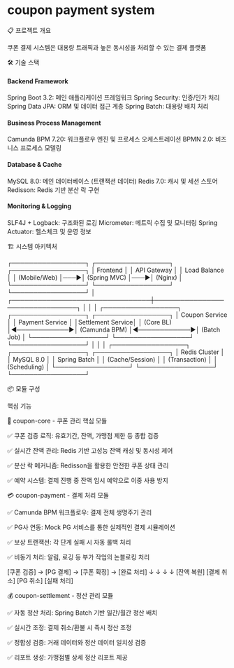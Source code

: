 # coupon payment system

📋 프로젝트 개요

쿠폰 결제 시스템은 대용량 트래픽과 높은 동시성을 처리할 수 있는 결제 플랫폼

🛠️ 기술 스택
#### Backend Framework

Spring Boot 3.2: 메인 애플리케이션 프레임워크
Spring Security: 인증/인가 처리
Spring Data JPA: ORM 및 데이터 접근 계층
Spring Batch: 대용량 배치 처리

#### Business Process Management

Camunda BPM 7.20: 워크플로우 엔진 및 프로세스 오케스트레이션
BPMN 2.0: 비즈니스 프로세스 모델링

#### Database & Cache

MySQL 8.0: 메인 데이터베이스 (트랜잭션 데이터)
Redis 7.0: 캐시 및 세션 스토어
Redisson: Redis 기반 분산 락 구현

#### Monitoring & Logging

SLF4J + Logback: 구조화된 로깅
Micrometer: 메트릭 수집 및 모니터링
Spring Actuator: 헬스체크 및 운영 정보

🏗️ 시스템 아키텍처

┌─────────────────┐    ┌─────────────────┐    ┌─────────────────┐
│   Frontend      │    │   API Gateway   │    │   Load Balance  │
│   (Mobile/Web)  │───▶│   (Spring MVC)  │───▶│   (Nginx)       │
└─────────────────┘    └─────────────────┘    └─────────────────┘
│
┌────────────────────────────────┼────────────────────────────────┐
│                                │                                │
┌─────────────────┐              ┌─────────────────┐              ┌─────────────────┐
│ Coupon Service  │              │ Payment Service │              │Settlement Service│
│   (Core BL)     │◀────────────▶│  (Camunda BPM)  │◀────────────▶│  (Batch Job)    │
└─────────────────┘              └─────────────────┘              └─────────────────┘
│                                │                                │
┌─────────────────┐              ┌─────────────────┐              ┌─────────────────┐
│ Redis Cluster   │              │   MySQL 8.0     │              │  Spring Batch   │
│ (Cache/Session) │              │  (Transaction)  │              │  (Scheduling)   │
└─────────────────┘              └─────────────────┘              └─────────────────┘




📦 모듈 구성

핵심 기능


🎫 coupon-core - 쿠폰 관리 핵심 모듈


✅ 쿠폰 검증 로직: 유효기간, 잔액, 가맹점 제한 등 종합 검증



✅ 실시간 잔액 관리: Redis 기반 고성능 잔액 캐싱 및 동시성 제어



✅ 분산 락 메커니즘: Redisson을 활용한 안전한 쿠폰 상태 관리



✅ 예약 시스템: 결제 진행 중 잔액 임시 예약으로 이중 사용 방지





💳 coupon-payment - 결제 처리 모듈

✅ Camunda BPM 워크플로우: 결제 전체 생명주기 관리



✅ PG사 연동: Mock PG 서비스를 통한 실제적인 결제 시뮬레이션



✅ 보상 트랜잭션: 각 단계 실패 시 자동 롤백 처리



✅ 비동기 처리: 알림, 로깅 등 부가 작업의 논블로킹 처리





[쿠폰 검증] → [PG 결제] → [쿠폰 확정] → [완료 처리]
↓            ↓           ↓            ↓
[잔액 복원]   [결제 취소]  [PG 취소]   [실패 처리]







💰 coupon-settlement - 정산 관리 모듈



✅ 자동 정산 처리: Spring Batch 기반 일간/월간 정산 배치



✅ 실시간 조정: 결제 취소/환불 시 즉시 정산 조정



✅ 정합성 검증: 거래 데이터와 정산 데이터 일치성 검증



✅ 리포트 생성: 가맹점별 상세 정산 리포트 제공






